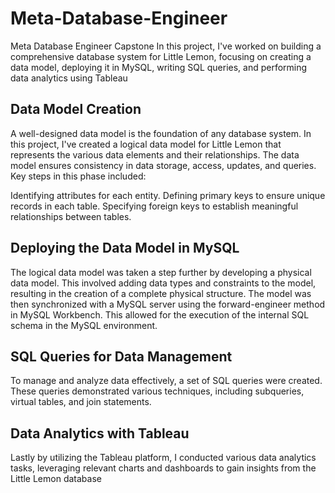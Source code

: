 # Meta-Database-Engineer

Meta Database Engineer Capstone
In this project, I've worked on building a comprehensive database system for Little Lemon, focusing on creating a data model, deploying it in MySQL, writing SQL queries, and performing data analytics using Tableau

## Data Model Creation

A well-designed data model is the foundation of any database system. In this project, I've created a logical data model for Little Lemon that represents the various data elements and their relationships. The data model ensures consistency in data storage, access, updates, and queries. Key steps in this phase included:

Identifying attributes for each entity.
Defining primary keys to ensure unique records in each table.
Specifying foreign keys to establish meaningful relationships between tables.

## Deploying the Data Model in MySQL

The logical data model was taken a step further by developing a physical data model. This involved adding data types and constraints to the model, resulting in the creation of a complete physical structure. The model was then synchronized with a MySQL server using the forward-engineer method in MySQL Workbench. This allowed for the execution of the internal SQL schema in the MySQL environment.

## SQL Queries for Data Management

To manage and analyze data effectively, a set of SQL queries were created. These queries demonstrated various techniques, including subqueries, virtual tables, and join statements.

## Data Analytics with Tableau

Lastly by utilizing the Tableau platform, I conducted various data analytics tasks, leveraging relevant charts and dashboards to gain insights from the Little Lemon database

